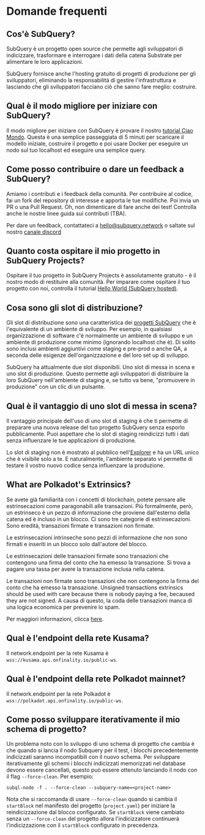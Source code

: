 # Domande frequenti

## Cos'è SubQuery?

SubQuery è un progetto open source che permette agli sviluppatori di indicizzare, trasformare e interrogare i dati della catena Substrate per alimentare le loro applicazioni.

SubQuery fornisce anche l'hosting gratuito di progetti di produzione per gli sviluppatori, eliminando la responsabilità di gestire l'infrastruttura e lasciando che gli sviluppatori facciano ciò che sanno fare meglio: costruire.

## Qual è il modo migliore per iniziare con SubQuery?

Il modo migliore per iniziare con SubQuery è provare il nostro [tutorial Ciao Mondo](../quickstart/helloworld-localhost.md). Questa è una semplice passeggiata di 5 minuti per scaricare il modello iniziale, costruire il progetto e poi usare Docker per eseguire un nodo sul tuo localhost ed eseguire una semplice query.

## Come posso contribuire o dare un feedback a SubQuery?

Amiamo i contributi e i feedback della comunità. Per contribuire al codice, fai un fork del repository di interesse e apporta le tue modifiche. Poi invia un PR o una Pull Request. Oh, non dimenticare di fare anche dei test! Controlla anche le nostre linee guida sui contributi (TBA).

Per dare un feedback, contattateci a hello@subquery.network o saltate sul nostro [canale discord](https://discord.com/invite/78zg8aBSMG)

## Quanto costa ospitare il mio progetto in SubQuery Projects?

Ospitare il tuo progetto in SubQuery Projects è assolutamente gratuito - è il nostro modo di restituire alla comunità. Per imparare come ospitare il tuo progetto con noi, controlla il tutorial [Hello World (SubQuery hosted)](../quickstart/helloworld-hosted.md).

## Cosa sono gli slot di distribuzione?

Gli slot di distribuzione sono una caratteristica dei [progetti SubQuery](https://project.subquery.network) che è l'equivalente di un ambiente di sviluppo. Per esempio, in qualsiasi organizzazione di software c'è normalmente un ambiente di sviluppo e un ambiente di produzione come minimo (ignorando localhost che è). Di solito sono inclusi ambienti aggiuntivi come staging e pre-prod o anche QA, a seconda delle esigenze dell'organizzazione e del loro set up di sviluppo.

SubQuery ha attualmente due slot disponibili. Uno slot di messa in scena e uno slot di produzione. Questo permette agli sviluppatori di distribuire la loro SubQuery nell'ambiente di staging e, se tutto va bene, "promuovere in produzione" con un clic di un pulsante.

## Qual è il vantaggio di uno slot di messa in scena?

Il vantaggio principale dell'uso di uno slot di staging è che ti permette di preparare una nuova release del tuo progetto SubQuery senza esporlo pubblicamente. Puoi aspettare che lo slot di staging reindicizzi tutti i dati senza influenzare le tue applicazioni di produzione.

Lo slot di staging non è mostrato al pubblico nell'[Explorer](https://explorer.subquery.network/) e ha un URL unico che è visibile solo a te. E naturalmente, l'ambiente separato vi permette di testare il vostro nuovo codice senza influenzare la produzione.

## What are Polkadot's Extrinsics?

Se avete già familiarità con i concetti di blockchain, potete pensare alle estrinsecazioni come paragonabili alle transazioni. Più formalmente, però, un estrinseco è un pezzo di informazione che proviene dall'esterno della catena ed è incluso in un blocco. Ci sono tre categorie di estrinsecazioni. Sono eredità, transazioni firmate e transazioni non firmate.

Le estrinsecazioni intrinseche sono pezzi di informazione che non sono firmati e inseriti in un blocco solo dall'autore del blocco.

Le estrinsecazioni delle transazioni firmate sono transazioni che contengono una firma del conto che ha emesso la transazione. Si trova a pagare una tassa per avere la transazione inclusa nella catena.

Le transazioni non firmate sono transazioni che non contengono la firma del conto che ha emesso la transazione. Unsigned transactions extrinsics should be used with care because there is nobody paying a fee, becaused they are not signed. A causa di questo, la coda delle transazioni manca di una logica economica per prevenire lo spam.

Per maggiori informazioni, clicca [here](https://substrate.dev/docs/en/knowledgebase/learn-substrate/extrinsics).

## Qual è l'endpoint della rete Kusama?

Il network.endpoint per la rete Kusama è `wss://kusama.api.onfinality.io/public-ws`.

## Qual è l'endpoint della rete Polkadot mainnet?

Il network.endpoint per la rete Polkadot è `wss://polkadot.api.onfinality.io/public-ws`.

## Come posso sviluppare iterativamente il mio schema di progetto?

Un problema noto con lo sviluppo di uno schema di progetto che cambia è che quando si lancia il nodo Subquery per il test, i blocchi precedentemente indicizzati saranno incompatibili con il nuovo schema. Per sviluppare iterativamente gli schemi i blocchi indicizzati memorizzati nel database devono essere cancellati, questo può essere ottenuto lanciando il nodo con il flag `--force-clean`. Per esempio:

```shell
subql-node -f . --force-clean --subquery-name=<project-name>
```

Nota che si raccomanda di usare `--force-clean` quando si cambia il `startBlock` nel manifesto del progetto (`project.yaml`) per iniziare la reindicizzazione dal blocco configurato. Se `startBlock` viene cambiato senza un `--force-clean` del progetto allora l'indicizzatore continuerà l'indicizzazione con il `startBlock` configurato in precedenza.
